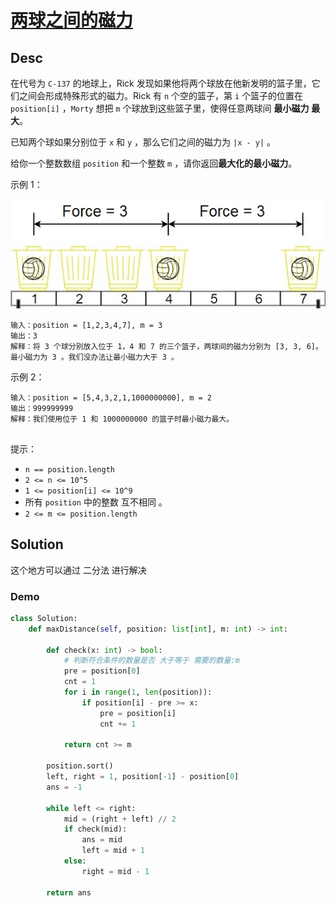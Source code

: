 # [两球之间的磁力](https://leetcode.cn/problems/magnetic-force-between-two-balls/description/?envType=daily-question&envId=2025-02-14)

## Desc

在代号为 `C-137` 的地球上，Rick 发现如果他将两个球放在他新发明的篮子里，它们之间会形成特殊形式的磁力。Rick 有 `n` 个空的篮子，第
`i` 个篮子的位置在 `position[i]` ，`Morty` 想把 `m` 个球放到这些篮子里，使得任意两球间 **最小磁力** **最大**。

已知两个球如果分别位于 `x` 和 `y` ，那么它们之间的磁力为 `|x - y|` 。

给你一个整数数组 `position` 和一个整数 `m` ，请你返回**最大化的最小磁力**。

示例 1：

![](https://raw.githubusercontent.com/Carmenliukang/leetcode/master/images/magnetic-force-between-two-balls.png)

```
输入：position = [1,2,3,4,7], m = 3
输出：3
解释：将 3 个球分别放入位于 1，4 和 7 的三个篮子，两球间的磁力分别为 [3, 3, 6]。最小磁力为 3 。我们没办法让最小磁力大于 3 。

```

示例 2：

```
输入：position = [5,4,3,2,1,1000000000], m = 2
输出：999999999
解释：我们使用位于 1 和 1000000000 的篮子时最小磁力最大。
 
```

提示：

- `n == position.length`
- `2 <= n <= 10^5`
- `1 <= position[i] <= 10^9`
- 所有 `position` 中的整数 互不相同 。
- `2 <= m <= position.length`

## Solution

这个地方可以通过 二分法 进行解决

### Demo

```python
class Solution:
    def maxDistance(self, position: list[int], m: int) -> int:

        def check(x: int) -> bool:
            # 判断符合条件的数量是否 大于等于 需要的数量:m
            pre = position[0]
            cnt = 1
            for i in range(1, len(position)):
                if position[i] - pre >= x:
                    pre = position[i]
                    cnt += 1

            return cnt >= m

        position.sort()
        left, right = 1, position[-1] - position[0]
        ans = -1

        while left <= right:
            mid = (right + left) // 2
            if check(mid):
                ans = mid
                left = mid + 1
            else:
                right = mid - 1

        return ans


```
